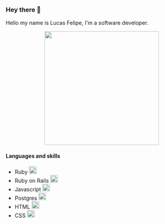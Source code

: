 ### Hey there 👋

Hello my name is Lucas Felipe, I'm a software developer.

<p align="center">
  <img width="300" src="https://media.giphy.com/media/citBl9yPwnUOs/giphy.gif"/>
</p>

#### Languages and skills
  * Ruby <img height="20" src="https://cdn.jsdelivr.net/gh/devicons/devicon/icons/ruby/ruby-plain.svg">
  * Ruby on Rails <img height="20" src="https://cdn.jsdelivr.net/gh/devicons/devicon/icons/rails/rails-plain-wordmark.svg">
  * Javascript <img height="20" src="https://cdn.jsdelivr.net/gh/devicons/devicon/icons/javascript/javascript-plain.svg">
  * Postgres <img height="20" src="https://cdn.jsdelivr.net/gh/devicons/devicon/icons/postgresql/postgresql-plain.svg">
  * HTML <img height="20" src="https://cdn.jsdelivr.net/gh/devicons/devicon/icons/html5/html5-plain.svg">
  * CSS <img height="20" src="https://cdn.jsdelivr.net/gh/devicons/devicon/icons/css3/css3-original.svg">
